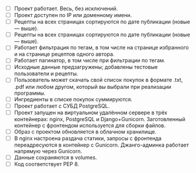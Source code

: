 - [ ] Проект работает. Весь, без исключений.
- [ ] Проект доступен по IP или доменному имени.
- [ ] Рецепты на всех страницах сортируются по дате публикации (новые — выше).
- [ ] Рецепты на всех страницах сортируются по дате публикации (новые — выше).
- [ ] Работает фильтрация по тегам, в том числе на странице избранного и на странице рецептов одного автора.
- [ ] Работает пагинатор, в том числе при фильтрации по тегам.
- [ ] Исходные данные предзагружены; добавлены тестовые пользователи и рецепты.
- [ ] Пользователь может скачать свой список покупок в формате .txt, .pdf или любом другом, который вы выбрали при реализации программы.
- [ ] Ингредиенты в списке покупок суммируются.
- [ ] Проект работает с СУБД PostgreSQL.
- [ ] Проект запущен на виртуальном удалённом сервере в трёх контейнерах: nginx, PostgreSQL и Django+Gunicorn. Заготовленный контейнер с фронтендом используется для сборки файлов.
- [ ] Образ с проектом обновляется в облачном хранилище.
- [ ] В nginx настроена раздача статики, запросы с фронтенда переадресуются в контейнер с Gunicorn. Джанго-админка работает напрямую через Gunicorn.
- [ ] Данные сохраняются в volumes.
- [ ] Код соответствует PEP 8.